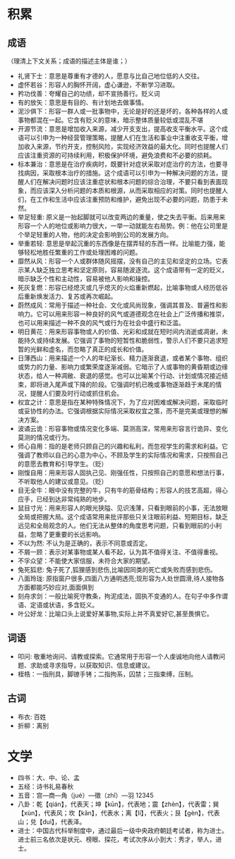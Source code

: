 # 积累

## 成语

（理清上下文关系；成语的描述主体是谁；）

- 礼贤下士：意思是尊重有才德的人，愿意与比自己地位低的人交往。
- 虚怀若谷：形容人的胸怀开阔，虚心谦逊，不断学习进取。
- 矜功伐善：夸耀自己的功绩，却不宣扬善行。贬义词
- 有的放矢：意思是有目的、有计划地去做事情。
- 泥沙俱下：形容一群人或一批事物中，无论是好的还是坏的，各种各样的人或事物都混在一起。它含有贬义的意味，暗示整体质量较低或混乱不堪
- 开源节流：意思是增加收入来源，减少开支支出，提高收支平衡水平。这个成语可以引申为一种经营管理策略，提醒人们在生活和事业中注重收支平衡，增加收入来源，节约开支，控制风险，实现经济效益的最大化。同时也提醒人们应该注重资源的可持续利用，积极保护环境，避免浪费和不必要的损耗。
- 标本兼治：意思是在治疗疾病时，既要针对症状采取对症治疗的方法，也要寻找病因，采取根本治疗的措施。这个成语可以引申为一种解决问题的方法，提醒人们在解决问题时应该注重症状和根本问题的综合治理，不要只看到表面现象，而应该深入分析问题的本质和根源，从而采取相应的对策。同时也提醒人们，在工作和生活中应该注重预防和维护，避免出现不必要的问题，防患于未然。
- 举足轻重: 原义是一抬起脚就可以改变两边的重量，使之失去平衡。后来用来形容一个人的地位或影响力很大，一举一动就能左右局势。例：他在公司里是个举足轻重的人物，他的决定会影响到公司的发展方向。
- 举重若轻: 意思是举起沉重的东西像是在摆弄轻的东西一样。比喻能力强，能够轻松地胜任繁重的工作或处理困难的问题。
- 靡然从风：形容一个人或群体随风摇摆，没有自己的主见和坚定的立场。它表示某人缺乏独立思考和坚定原则，容易随波逐流。这个成语带有一定的贬义，暗示缺乏个性和主动性，容易被他人影响和操控。
- 死灰复燃：形容已经熄灭或几乎熄灭的火焰重新燃起，比喻事物或人经历低谷后重新焕发活力、复苏或再次崛起。
- 蔚然成风：常用于描述一种社会、文化或风尚现象，强调其普及、普遍性和影响力。它可以用来形容一种良好的风气或道德观念在社会上广泛传播和推崇，也可以用来描述一种不良的风气或行为在社会中盛行和泛滥。
- 明日黄花：用来形容事物或人的价值、光彩和成就在短时间内消逝或凋谢，未能持久或持续发展。它强调了事物的短暂性和脆弱性，警示人们不要只追求短暂的光鲜和虚名，而忽略了真正的成长和价值。
- 日薄西山：用来描述一个人的年纪渐长、精力逐渐衰退，或者某个事物、组织或势力的力量、影响力或繁荣度逐渐减弱。它暗示了人或事物的黄昏期或边缘状态，给人一种凋敝、衰退的感觉。也可以比喻某个行动、计划或情况接近结束，即将进入尾声或下降的阶段。它强调时机已晚或事物逐渐趋于末尾的情况，提醒人们要及时行动或抓住机会。
- 权宜之计：意思是指在某种特殊情况下，为了应对困难或解决问题，采取临时或妥协性的办法。它强调根据实际情况采取权宜之策，而不是完美或理想的解决方案。
- 波谲云诡：形容事物或情况变化多端、莫测高深，常用来形容言行诡异、变化莫测的情况或行为。
- 师心自用：指的是老师只顾自己的兴趣和私利，而忽视学生的需求和利益。它强调了教师以自己的心意为中心，不顾及学生的实际情况和需求，只按照自己的意愿去教育和引导学生。（贬）
- 刚愎自用：用来形容人固执己见、刚强任性，只按照自己的意愿和想法行事，不听取他人的建议或意见。（贬）
- 目无全牛：眼中没有完整的牛，只有牛的筋骨结构；形容人的技艺高超，得心应手，已经到达非常纯熟的地步。
- 鼠目寸光：用来形容人的眼光狭隘、见识浅薄，只看到眼前的小事，无法放眼全局或把握大局。这个成语常用来批评那些只关注眼前利益、短期目标，缺乏远见和全局观念的人。他们无法从整体的角度思考问题，只看到眼前的小利益，忽略了更重要的长远影响。
- 不以为然: 不认为是正确的，表示不同意或否定。
- 不屑一顾：表示对某事物或某人看不起，认为其不值得关注、不值得重视。
- 不孚众望：不能使大家信服，未符合大家的期望。
- 兔死狐悲: 兔子死了,狐狸感到悲伤,比喻因同类的死亡或失败而感到悲伤。
- 八面玲珑: 原指窗户很多,四面八方通明透亮;现形容为人处世圆滑,待人接物各方面都能巧妙应对,面面俱到
- 刻舟求剑：一般比喻死守教条，拘泥成法，固执不变通的人。在句子中多作谓语、定语或状语，多含贬义。
- 叶公好龙：比喻口头上说爱好某事物,实际上并不真爱好它,甚至畏惧它。

## 词语

- 叩问: 敬重地询问、请教或探索。它通常用于形容一个人虔诚地向他人请教问题、求助或寻求指导，以获取知识、信息或建议。
- 桎梏：一指刑具，脚镣手铐；二指拘系，囚禁；三指束缚，压制。

## 古词

- 布衣: 百姓
- 折柳：离别

# 文学

- 四书：大、中、论、孟
- 五经：诗书礼易春秋
- 五音：宫—商—角（jué）—徵（zhǐ）—羽 12345
- 八卦：乾【qián】，代表天；坤【kūn】，代表地；震【zhèn】，代表雷；巽【xùn】，代表风；坎【kǎn】，代表水；离【lí】，代表火；艮【gèn】，代表山；兑【duì】，代表泽。
- 进士：中国古代科举制度中，通过最后一级中央政府朝廷考试者，称为进士。进士前三名依次是状元、榜眼、探花，考试次序从小到大：秀才，举人，进士。
